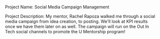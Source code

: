 Project Name: Social Media Campaign Management

Project Description: My mentor, Rachel Rapoza walked me through a social media campaign from idea creation, to posting. We'll look at KPI results once we have them later on as well. The campaign will run on the Out In Tech social channels to promote the U Mentorship program!
